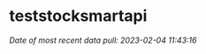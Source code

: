 
<!-- README.md is generated from README.Rmd. Please edit that file -->

# teststocksmartapi

*Date of most recent data pull: 2023-02-04 11:43:16*
